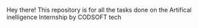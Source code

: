 Hey there! This repository is for all the tasks done on the Artifical inelligence Internship by CODSOFT tech
